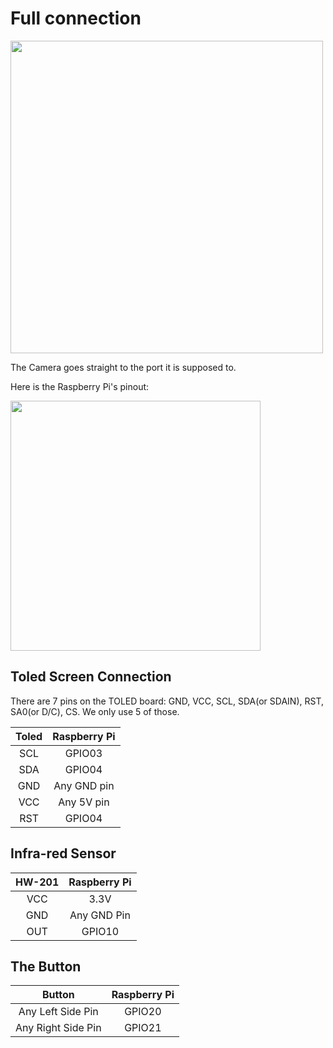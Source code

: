 # Full connection

<img src = "https://github.com/Myutaze/SmartTOLEDGlassesWithWordTranslation/assets/123553691/a6598ca4-4759-44f1-8d5d-3d4604470f40" width = "500">
<br>

The Camera goes straight to the port it is supposed to.

Here is the Raspberry Pi's pinout:

<img src = "https://github.com/Myutaze/SmartTOLEDGlassesWithWordTranslation/assets/123553691/899b90e3-2aa7-40eb-ba45-f9d6ac54ea4d" width = "400" >

## Toled Screen Connection

There are 7 pins on the TOLED board: GND, VCC, SCL, SDA(or SDAIN), RST, SA0(or D/C), CS. We only use 5 of those.

  
|     Toled     |     Raspberry Pi   |
| :-------------: | :-------------: |
|     SCL       |       GPIO03      |
|     SDA       |       GPIO04      |
|     GND       |       Any GND pin     |
|     VCC       |       Any 5V pin      |
|     RST       |      GPIO04    |

## Infra-red Sensor


|      HW-201      |     Raspberry Pi   |
| :-------------: | :-------------: |
|     VCC       |       3.3V     |
|     GND       |      Any GND Pin      |
|     OUT        |      GPIO10   |

## The Button


|      Button     |     Raspberry Pi   |
| :-------------: | :-------------: |
|     Any Left Side Pin       |       GPIO20     |
|     Any Right Side Pin      |       GPIO21      |


